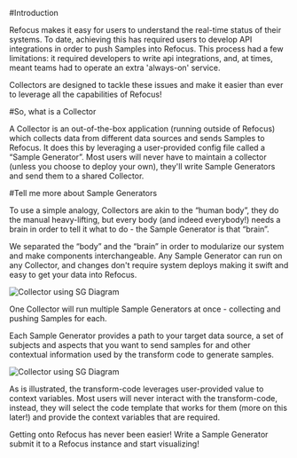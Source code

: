 
#Introduction

Refocus makes it easy for users to understand the real-time status of their systems. To date, achieving this has required users to develop API integrations in order to push Samples into Refocus. This process had a few limitations: it required developers to write api integrations, and, at times, meant teams had to operate an extra 'always-on' service. 

Collectors are designed to tackle these issues and make it easier than ever to leverage all the capabilities of Refocus!


#So, what is a Collector 

A Collector is an out-of-the-box application (running outside of Refocus) which collects data from different data sources and sends Samples to Refocus. It does this by leveraging a user-provided config file called a “Sample Generator”.
Most users will never have to maintain a collector (unless you choose to deploy your own), they'll write Sample Generators and send them to a shared Collector. 



#Tell me more about Sample Generators

To use a simple analogy, Collectors are akin to the “human body”, they do the manual heavy-lifting, but every body (and indeed everybody!) needs a brain in order to tell it what to do - the Sample Generator is that “brain”. 

We separated the “body” and the “brain” in order to modularize our system and make components interchangeable. Any Sample Generator can run on any Collector, and changes don't require system deploys making it swift and easy to get your data into Refocus.

![Collector using SG Diagram](../assets/CollectorSGDiagram.jpeg)

One Collector will run multiple Sample Generators at once - collecting and pushing Samples for each.


Each Sample Generator provides a path to your target data source, a set of subjects and aspects that you want to send samples for and other contextual information used by the transform code to generate samples. 

![Collector using SG Diagram](../assets/SGDiagram.jpeg)

As is illustrated, the transform-code leverages user-provided value to context variables. Most users will never interact with the transform-code, instead, they will select the code template that works for them (more on this later!) and provide the context variables that are required. 


Getting onto Refocus has never been easier! Write a Sample Generator submit it to a Refocus instance and start visualizing!



